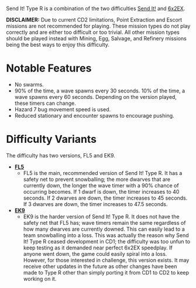 Send It! Type R is a combination of the two difficulties [Send It!](https://github.com/pH-JPEG/jpg-CD2-difficulties/blob/main/Main%20Difficulties/Send%20It!/Send%20It!%20Features.md) and [6x2EX](https://github.com/pH-JPEG/jpg-CD2-difficulties/blob/main/Main%20Difficulties/6x2EX/6x2EX%20Features.txt).

**DISCLAIMER:** Due to current CD2 limitations, Point Extraction and Escort missions are not recommended for playing. These mission types do not play correctly and are either too difficult or too trivial. All other mission types should be played instead with Mining, Egg, Salvage, and Refinery missions being the best ways to enjoy this difficulty.

# Notable Features
- No swarms.
- 90% of the time, a wave spawns every 30 seconds. 10% of the time, a wave spawns every 60 seconds. Depending on the version played, these timers can change.
- Hazard 7 bug movement speed is used.
- Reduced stationary and encounter spawns to encourage pushing.

# Difficulty Variants
The difficulty has two versions, FL5 and EK9.
- **[FL5](https://github.com/pH-JPEG/jpg-CD2-difficulties/blob/main/Main%20Difficulties/Send%20It!%20Type%20R/FL5/Send%20It!%20Type%20R%20-%20FL5.json)**
  - FL5 is the main, recommended version of Send It! Type R. It has a safety net to prevent snowballing; the more dwarves that are currently down, the longer the wave timer with a 90% chance of occurring becomes. If 1 dwarf is down, the timer increases to 40 seconds. If 2 dwarves are down, the timer increases to 45 seconds. If 3 dwarves are down, the timer increases to 47.5 seconds.
- **[EK9](https://github.com/pH-JPEG/jpg-CD2-difficulties/blob/main/Main%20Difficulties/Send%20It!%20Type%20R/EK9/Send%20It!%20Type%20R%20-%20EK9.json)**
  - EK9 is the harder version of Send It! Type R. It does not have the safety net that FL5 has; wave timers remain the same regardless of how many dwarves are currently downed. This can easily lead to a team snowballing into a loss. This was actually the reason why Send It! Type R ceased development in CD1; the difficulty was too unfun to keep testing as it demanded near perfect 6x2EX speedplay. If anyone went down, the game could easily spiral into a loss. However, for those interested in challenge, this version exists. It may receive other updates in the future as other changes have been made to Type R other than simply porting it from CD1 to CD2 to keep working on it.